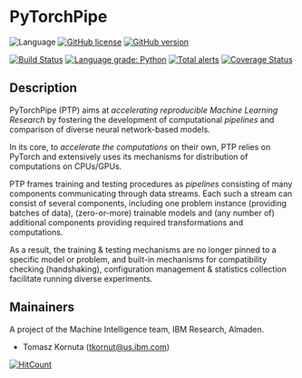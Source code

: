 # PyTorchPipe

![Language](https://img.shields.io/badge/language-Python-blue.svg)
[![GitHub license](https://img.shields.io/github/license/IBM/pytorchpipe.svg)](https://github.com/IBM/pytorchpipe/blob/develop/LICENSE)
[![GitHub version](https://badge.fury.io/gh/IBM%2Fpytorchpipe.svg)](https://badge.fury.io/gh/IBM%2Fpytorchpipe)

[![Build Status](https://travis-ci.com/IBM/pytorchpipe.svg?branch=develop)](https://travis-ci.com/IBM/pytorchpipe)
[![Language grade: Python](https://img.shields.io/lgtm/grade/python/g/IBM/pytorchpipe.svg?logo=lgtm&logoWidth=18)](https://lgtm.com/projects/g/IBM/pytorchpipe/context:python)
[![Total alerts](https://img.shields.io/lgtm/alerts/g/IBM/pytorchpipe.svg?logo=lgtm&logoWidth=18)](https://lgtm.com/projects/g/IBM/pytorchpipe/alerts/)
[![Coverage Status](https://coveralls.io/repos/github/IBM/pytorchpipe/badge.svg?branch=develop)](https://coveralls.io/github/IBM/pytorchpipe?branch=develop)

## Description

PyTorchPipe (PTP) aims at _accelerating reproducible Machine Learning Research_ by fostering the development of computational _pipelines_ and comparison of diverse neural network-based models. 

In its core, to _accelerate the computations_ on their own, PTP relies on PyTorch and extensively uses its mechanisms for distribution of computations on CPUs/GPUs.

PTP frames training and testing procedures as _pipelines_ consisting of many components communicating through data streams.
Each such a stream can consist of several components, including one problem instance (providing batches of data), (zero-or-more) trainable models and (any number of) additional components providing required transformations and computations.

As a result, the training & testing mechanisms are no longer pinned to a specific model or problem, and built-in mechanisms for compatibility checking (handshaking), configuration management & statistics collection facilitate running diverse experiments.

## Mainainers

A project of the Machine Intelligence team, IBM Research, Almaden.

* Tomasz Kornuta (tkornut@us.ibm.com)

[![HitCount](http://hits.dwyl.io/tkornut/tkornut/pytorchpipe.svg)](http://hits.dwyl.io/tkornut/tkornut/pytorchpipe)
